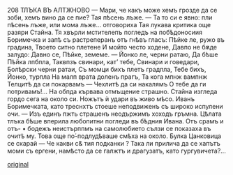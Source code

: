 ﻿208
ТЛЪКА ВЪ АЛТЖНОВО
— Мари, че какъ може хемъ грозде да се зоби, хемъ вино да се пие? Тая пѣсень лъже.
— Та то си е явно: пли пѣсень лъже, или мома лъже... отговориха
Тая лукава критика още разяри Стайна. Тя хвърли мстителепъ погледъ на побѣдоносиия Боримечка и запѣ съ растреперанъ отъ гнѣвъ гласъ:
Пѣйке ле, ружо въ градина, Твоето ситно плетене И мойто често ходене, Давпо не бѫде залудо: Давно се, Пѣйке, земеме. — Йонко ле, черни ратаю, Да бѣше Пѣйка лпбпла, Таквпзъ свинари, кат’ тебе, Свинари и говедари, Болѣрски черни ратаи, Съ момци бихъ плетъ градпла, Тебе бихъ, Йонко, турпла На малп врата доленъ прагъ, Та кога мпнж вампнж Телцитѣ да си покарвамъ — Чехлитѣ да си накалямъ О тебе да ги потривамъ!...
На обпда кървава отмъщение страшно.
Стайна изгледа гордо сега на около си. Ножътъ ѝ удари въ живо мѣсо. Иванъ Боримечката, като треснхтъ стоеше неподвиженъ съ широко испулени очи. — Изъ единъ пжть страшенъ неодържимъ хоходъ гръмна. Цѣлата тлъка бѣше вперила любопитни погледи въ бѣдния Ивана. Отъ срамъ и отъ- • бодежъ неистърппмъ на самолюбието сълзи се показаха въ очитѣ му. Това още по́-подлудѣваше смѣха на около. Булка Цанковица се скарай
— Че какви с& тия подканки ? Така ли прилича да се хапътъ моми съ ергени, намѣсто да се галжтъ и драгузатъ, като гургувичета?...

[original](images/235.jpg)